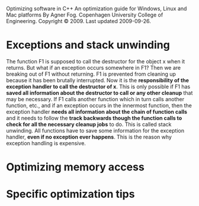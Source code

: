 Optimizing software in C++
An optimization guide for Windows, Linux and Mac
platforms
By Agner Fog. Copenhagen University College of Engineering.
Copyright © 2009. Last updated 2009-09-26.

# Exceptions and stack unwinding

The function F1 is supposed to call the destructor for the object x when it returns. But what
if an exception occurs somewhere in F1? Then we are breaking out of F1 without returning.
F1 is prevented from cleaning up because it has been brutally interrupted. Now it is the
**responsibility of the exception handler to call the destructor of x**. This is only possible if F1
has **saved all information about the destructor to call or any other cleanup** that may be
necessary. If F1 calls another function which in turn calls another function, etc., and if an
exception occurs in the innermost function, then the exception handler **needs all information
about the chain of function calls** and it needs to follow the **track backwards though the
function calls to check for all the necessary cleanup jobs** to do. This is called stack
unwinding.
All functions have to save some information for the exception handler, **even if no exception
ever happens**. This is the reason why exception handling is expensive.

# Optimizing memory access

# Specific optimization tips

